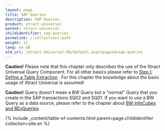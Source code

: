 ```yaml
---
layout: page
title: SAP Queries
description: SAP Queries
product: xtract-universal
parent: xtract-universal
childidentifier: sap-queries
permalink: /:collection/:path
weight: 11
lang: en_GB
old_url: /Xtract-Universal-EN/default.aspx?pageid=sap-queries
---
```


**Caution!** Please note that this chapter only describes the use of the Xtract Universal Query Component. For all other basics please refer to [Step I: Define a Table Extraction](./getting-started-table/step1-define-a-table-extraction) . For this chapter the knowledge about the basic usage of Xtract Universal is assumed!

**Caution!** Query doesn’t mean a BW Query but a "normal" Query that you create in the SAP transactions SQ02 and SQ01. If you want to use a BW Query as a data source, please refer to the chapter about [BW InfoCubes and BExQueries](./bw-infocubes-and-bex-queries).

{% include _content/table-of-contents.html parent=page.childidentifier collection=site.en %}